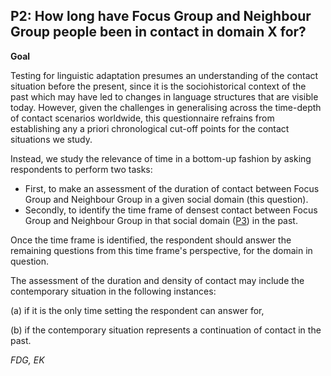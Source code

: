 
## P2: How long have Focus Group and Neighbour Group people been in contact in domain X for?

**Goal**

Testing for linguistic adaptation presumes an understanding of the contact situation before the present, since it is the sociohistorical context of the past which may have led to changes in language structures that are visible today. However, given the challenges in generalising across the time-depth of contact scenarios worldwide, this questionnaire refrains from establishing any a priori chronological cut-off points for the contact situations we study.



Instead, we study the relevance of time in a bottom-up fashion by asking respondents to perform two tasks:

- First, to make an assessment of the duration of contact between Focus Group and Neighbour Group in a given social domain (this question).
- Secondly, to identify the time frame of densest contact between Focus Group and Neighbour Group in that social domain ([P3](https://www.google.com/url?q=https%3A%2F%2Fsites.google.com%2Fview%2Frs210205edomains-questionnaire%2Fhome%23h.fhoyb1ou7bwf&sa=D&sntz=1&usg=AOvVaw0DJ-gC5KMyU80qQMk_YCpS)) in the past.




Once the time frame is identified, the respondent should answer the remaining questions from this time frame's perspective, for the domain in question.



The assessment of the duration and density of contact may include the contemporary situation in the following instances:

(a) if it is the only time setting the respondent can answer for,

(b) if the contemporary situation represents a continuation of contact in the past.



*FDG, EK*
